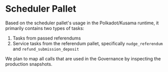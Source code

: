 # Scheduler Pallet

Based on the scheduler pallet's usage in the Polkadot/Kusama runtime, it primarily contains two types of tasks:
1. Tasks from passed referendums
2. Service tasks from the referendum pallet, specifically `nudge_referendum` and `refund_submission_deposit`

We plan to map all calls that are used in the Governance by inspecting the production snapshots.
